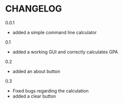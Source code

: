 CHANGELOG
==========

0.0.1
- added a simple command line calculator

0.1
- added a working GUI and correctly calculates GPA
 
0.2
- added an about button
 
0.3
- Fixed bugs regarding the calculation
- added a clear button
